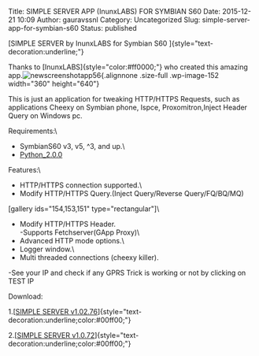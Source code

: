 Title: SIMPLE SERVER APP (InunxLABS) FOR SYMBIAN S60
Date: 2015-12-21 10:09
Author: gauravssnl
Category: Uncategorized
Slug: simple-server-app-for-symbian-s60
Status: published

[SIMPLE SERVER by InunxLABS for Symbian S60 ]{style="text-decoration:underline;"}

Thanks to [InunxLABS]{style="color:#ff0000;"} who created this amazing app.![newscreenshotapp56](https://gauravssnl.files.wordpress.com/2015/12/newscreenshotapp56.jpg){.alignnone .size-full .wp-image-152 width="360" height="640"}

This is just an application for tweaking HTTP/HTTPS Requests, such as applications Cheexy on Symbian phone, Ispce, Proxomitron,Inject Header Query on Windows pc.

Requirements:\
- SymbianS60 v3, v5, \^3, and up.\
- [Python_2.0.0](https://garage.maemo.org/frs/?group_id=854)

Features:\
- HTTP/HTTPS connection supported.\
- Modify HTTP/HTTPS Query.(Inject Query/Reverse Query/FQ/BQ/MQ)

\[gallery ids="154,153,151" type="rectangular"\]\
- Modify HTTP/HTTPS Header.\
-Supports Fetchserver(GApp Proxy)\
- Advanced HTTP mode options.\
- Logger window.\
- Multi threaded connections (cheexy killer).

-See your IP and check if any GPRS Trick is working or not by clicking on TEST IP

Download:

1.[[SIMPLE SERVER v1.02.76](https://www.dropbox.com/s/yixa2jmbketcuu4/SimpleServer%20v1.02.76%28ultimate%29%20by%20InunxLABS%20%28Cracked%20by%20pesimist_61x%29.sis?dl=0)]{style="text-decoration:underline;color:#00ff00;"}

2.[[SIMPLE SERVER v1.0.72](https://www.dropbox.com/s/yixa2jmbketcuu4/SimpleServer%20v1.02.76%28ultimate%29%20by%20InunxLABS%20%28Cracked%20by%20pesimist_61x%29.sis?dl=0)]{style="text-decoration:underline;color:#00ff00;"}

 

 

 

 

